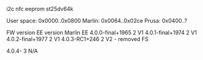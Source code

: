 i2c nfc eeprom st25dv64k

User space: 0x0000..0x0800
    Marlin: 0x0064..0x02ce
     Prusa: 0x0400..?

FW version         EE version  Marlin EE
4.0.0-final+1965   2           V1
4.0.1-final+1974   2           V1
4.0.2-final+1977   2           V1
4.0.3-RC1+246      2           V2 - removed FS

4.0.4-             3           N/A
